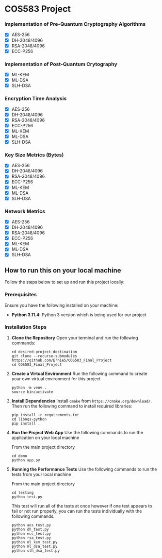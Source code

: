 # COS583 Project

### Implementation of Pre-Quantum Cryptography Algorithms
- [x] AES-256
- [x] DH-2048/4096
- [x] RSA-2048/4096
- [x] ECC-P256

### Implementation of Post-Quantum Crytography
- [x] ML-KEM
- [x] ML-DSA
- [x] SLH-DSA

### Encryption Time Analysis
- [x] AES-256
- [x] DH-2048/4096
- [x] RSA-2048/4096
- [x] ECC-P256
- [x] ML-KEM
- [x] ML-DSA
- [x] SLH-DSA

### Key Size Metrics (Bytes)
- [x] AES-256
- [x] DH-2048/4096
- [x] RSA-2048/4096
- [x] ECC-P256
- [x] ML-KEM
- [x] ML-DSA
- [x] SLH-DSA

### Network Metrics
- [x] AES-256
- [x] DH-2048/4096
- [x] RSA-2048/4096
- [x] ECC-P256
- [x] ML-KEM
- [x] ML-DSA
- [x] SLH-DSA

## How to run this on your local machine

Follow the steps below to set up and run this project locally:

### Prerequisites
Ensure you have the following installed on your machine:
- **Python 3.11.4**: Python 3 version which is being used for our project

### Installation Steps
1. **Clone the Repository**
    Open your terminal and run the following commands:

    ```
    cd desired-project-destination
    git clone --recurse-submodules https://github.com/Ernie5/COS583_Final_Project
    cd COS583_Final_Project
    ```

2. **Create a Virtual Environment**
    Run the following command to create your own virtual environment for this project
    ```
    python -m venv .
    source bin/activate
    ```


3. **Install Dependencies**
    Install `cmake` from `https://cmake.org/download/`.
    Then run the following command to install required libraries:
    
    ```
    pip install -r requirements.txt
    cd liboqs-python
    pip install .
    ```

4. **Run the Project Web App**
    Use the following commands to run the application on your local machine
    
    From the main project directory
    ```
    cd demo
    python app.py
    ```

5. **Running the Performance Tests**
    Use the following commands to run the tests from your local machine

    From the main project directory
    
    ```
    cd testing
    python test.py
    ```
    
    This test will run all of the tests at once however if one test appears to fail or not run properly, you can run the tests individually with the following commands.

    ```
    python aes_test.py
    python dh_test.py
    python ecc_test.py
    python rsa_test.py
    python ml_kem_test.py
    python ml_dsa_test.py
    python slh_dsa_test.py
    ```
